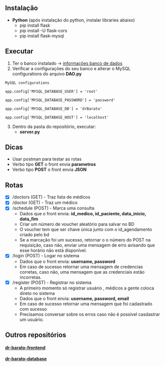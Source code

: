 ## Instalação
 - **Python** (após instalação do python, instalar libraries abaixo)
	 - pip install flask
	 - pip install -U flask-cors
	 - pip install flask-mysql

## Executar

 1. Ter o banco instalado -> [informações banco de dados](https://github.com/garri-ribeiro/drBarato-database)
 2. Verificar a configurações do seu banco e alterar o MySQL configurations do arquivo **DAO.py**
~~~~
MySQL configurations
  
app.config['MYSQL_DATABASE_USER'] = 'root'
     
app.config['MYSQL_DATABASE_PASSWORD'] = 'password'
        
app.config['MYSQL_DATABASE_DB'] = 'drBarato'
        
app.config['MYSQL_DATABASE_HOST'] = 'localhost'	
~~~~

 3. Dentro da pasta do repositório, executar:
 	- **server.py**

## Dicas

- Usar postman para testar as rotas
- Verbo tipo **GET** o front envia **parametros**
- Verbo tipo **POST** o front envia **JSON**

## Rotas
- [x] /doctors 	(GET) - Traz lista de médicos
- [x] /doctor	(GET) - Traz um médico
- [x] /schedule (POST) - Marca uma consulta
	- Dados que o front envia: **id_medico, id_paciente, data_inicio, data_fim**
	- Criar um número de voucher aleatório para salvar no BD
	- O voucher tem que ser chave única junto com o id_agendamento criado pelo bd
	- Se a marcação foi um sucesso, retornar o o número do POST na requisição, caso não, enviar uma mensagem de erro avisando que esse horário não está disponível.
- [x] /login (POST) - Logar no sistema
	- Dados que o front envia: **username, password**
	- Em caso de sucesso retornar uma mensagem de credencias corretas, caso não, uma mensagem que as credenciais estão incorretas.
- [x] /register (POST) - Registrar no sistema
	- A primeiro momento só registrar usuário , médicos a gente coloca direto no sistema
	- Dados que o front envia: **username, password, email**
	- Em caso de sucesso retornar uma mensagem que foi cadastrado com sucesso
	- Precisamos conversar sobre os erros caso não é possível casdastrar um usuário.

	
## Outros repositórios
#### [dr-barato-frontend](https://github.com/garri-ribeiro/drBarato-frontend)
####  [dr-barato-database](https://github.com/garri-ribeiro/drBarato-database)
